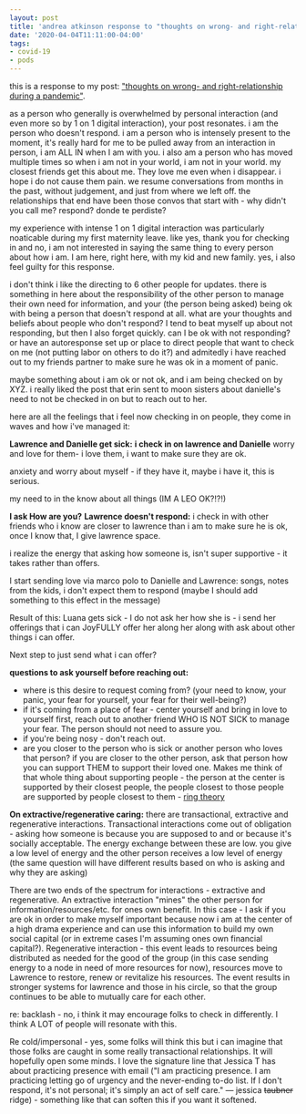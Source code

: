 ```yaml
---
layout: post
title: 'andrea atkinson response to "thoughts on wrong- and right-relationship during a pandemic"'
date: '2020-04-04T11:11:00-04:00'
tags:
- covid-19
- pods
--- 
```


<p class="message">this is a response to my post: <a href="{{ site.baseurl }}2020/04/03/drowning-in-check-ins/">"thoughts on wrong- and right-relationship during a pandemic"</a>.</p>

as a person who generally is overwhelmed by personal interaction (and even more so by 1 on 1 digital interaction), your post resonates. i am the person who doesn't respond. i am a person who is intensely present to the moment, it's really hard for me to be pulled away from an interaction in person, i am ALL IN when I am with you. i also am a person who has moved multiple times so when i am not in your world, i am not in your world. my closest friends get this about me. They love me even when i disappear. i hope i do not cause them pain. we resume conversations from months in the past, without judgement, and just from where we left off. the relationships that end have been those convos that start with - why didn't you call me? respond? donde te perdiste? 

my experience with intense 1 on 1 digital interaction was particularly noaticable during my first maternity leave. like yes, thank you for checking in and no, i am not interested in saying the same thing to every person about how i am. I am here, right here, with my kid and new family. yes, i also feel guilty for this response. 

i don't think i like the directing to 6 other people for updates. there is something in here about the responsibility of the other person to manage their own need for information, and your (the person being asked) being ok with being a person that doesn't respond at all. what are your thoughts and beliefs about people who don't respond? I tend to beat myself up about not responding, but then I also forget quickly. can I be ok with not responding? or have an autoresponse set up or place to direct people that want to check on me (not putting labor on others to do it?) and admitedly i have reached out to my friends partner to make sure he was ok in a moment of panic. 

maybe something about i am ok or not ok, and i am being checked on by XYZ. i really liked the post that erin sent to moon sisters about danielle's need to not be checked in on but to reach out to her.

here are all the feelings that i feel now checking in on people, they come in waves and how i've managed it: 

**Lawrence and Danielle get sick:**
**i check in on lawrence and Danielle**
worry and love for them- i love them, i want to make sure they are ok. 

anxiety and worry about myself - if they have it, maybe i have it, this is serious. 

my need to in the know about all things (IM A LEO OK?!?!) 

**I ask How are you?**
**Lawrence doesn't respond:**
i check in with other friends who i know are closer to lawrence than i am to make sure he is ok, once I know that, I give lawrence space. 

i realize the energy that asking how someone is, isn't super supportive - it takes rather than offers. 

I start sending love via marco polo to Danielle and Lawrence: songs, notes from the kids, i don't expect them to respond (maybe I should add something to this effect in the message)

Result of this: Luana gets sick - I do not ask her how she is - i send her offerings that i can JoyFULLY offer her along her along with ask about other things i can offer. 

Next step to just send what i can offer? 


**questions to ask yourself before reaching out:**
* where is this desire to request coming from? (your need to know, your panic, your fear for yourself, your fear for their well-being?) 
* if it's coming from a place of fear - center yourself and bring in love to yourself first, reach out to another friend WHO IS NOT SICK to manage your fear. The person should not need to assure you. 
* if you're being nosy - don't reach out. 
* are you closer to the person who is sick or another person who loves that person? if you are closer to the other person, ask that person how you can support THEM to support their loved one. 
Makes me think of that whole thing about supporting people - the person at the center is supported by their closest people, the people closest to those people are supported by people closest to them - [ring theory](https://www.psychologytoday.com/us/blog/promoting-hope-preventing-suicide/201705/ring-theory-helps-us-bring-comfort-in) 

**On extractive/regenerative caring:**
there are transactional, extractive and regenerative interactions. Transactional interactions come out of obligation - asking how someone is because you are supposed to and or because it's socially acceptable. The energy exchange between these are low. you give a low level of energy and the other person receives a low level of energy (the same question will have different results based on who is asking and why they are asking)

There are two ends of the spectrum for interactions -  extractive and regenerative.  An extractive interaction  "mines" the other person for information/resources/etc. for ones own benefit. In this case - I ask if you are ok in order to make myself important because now i am at the center of a high drama experience and can use this information to build my own social capital (or in extreme cases I'm assuming ones own financial capital?). Regenerative interaction - this event leads to resources being distributed as needed for the good of the group (in this case sending energy to a node in need of more resources for now), resources move to Lawrence to restore, renew or revitalize his resources. The event results in stronger systems for lawrence and those in his circle, so that the group continues to be able to mutually care for each other. 

re: backlash - no, i think it may encourage folks to check in differently. I think A LOT of people will resonate with this. 

Re cold/impersonal - yes, some folks will think this but i can imagine that those folks are caught in some really transactional relationships. It will hopefully open some minds. I love the signature line that Jessica T has about practicing presence with email ("I am practicing presence. I am practicing letting go of urgency and the never-ending to-do list. If I don't respond, it's not personal; it's simply an act of self care." — jessica ~~taubner~~ ridge) - something like that can soften this if you want it softened. 